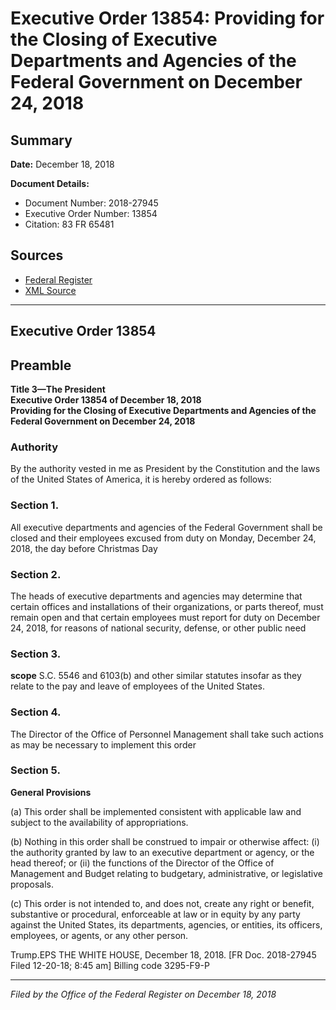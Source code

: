 # Executive Order 13854: Providing for the Closing of Executive Departments and Agencies of the Federal Government on December 24, 2018

## Summary

**Date:** December 18, 2018

**Document Details:**
- Document Number: 2018-27945
- Executive Order Number: 13854
- Citation: 83 FR 65481

## Sources
- [Federal Register](https://www.federalregister.gov/documents/2018/12/21/2018-27945/providing-for-the-closing-of-executive-departments-and-agencies-of-the-federal-government-on)
- [XML Source](https://www.federalregister.gov/documents/full_text/xml/2018/12/21/2018-27945.xml)

---

## Executive Order 13854

## Preamble

**Title 3—The President**  
**Executive Order 13854 of December 18, 2018**  
**Providing for the Closing of Executive Departments and Agencies of the Federal Government on December 24, 2018**

### Authority

By the authority vested in me as President by the Constitution and the laws of the United States of America, it is hereby ordered as follows:
### Section 1.

All executive departments and agencies of the Federal Government shall be closed and their employees excused from duty on Monday, December 24, 2018, the day before Christmas Day
### Section 2.

The heads of executive departments and agencies may determine that certain offices and installations of their organizations, or parts thereof, must remain open and that certain employees must report for duty on December 24, 2018, for reasons of national security, defense, or other public need
### Section 3.

**scope**
S.C. 5546 and 6103(b) and other similar statutes insofar as they relate to the pay and leave of employees of the United States.
### Section 4.

The Director of the Office of Personnel Management shall take such actions as may be necessary to implement this order
### Section 5.

**General Provisions**

(a) This order shall be implemented consistent with applicable law and subject to the availability of appropriations.

(b) Nothing in this order shall be construed to impair or otherwise affect:
    (i) the authority granted by law to an executive department or agency, or the head thereof; or
    (ii) the functions of the Director of the Office of Management and Budget relating to budgetary, administrative, or legislative proposals.

(c) This order is not intended to, and does not, create any right or benefit, substantive or procedural, enforceable at law or in equity by any party against the United States, its departments, agencies, or entities, its officers, employees, or agents, or any other person.

Trump.EPS
THE WHITE HOUSE,
December 18, 2018.
[FR Doc. 2018-27945 
Filed 12-20-18; 8:45 am] 
Billing code 3295-F9-P

---

*Filed by the Office of the Federal Register on December 18, 2018*
